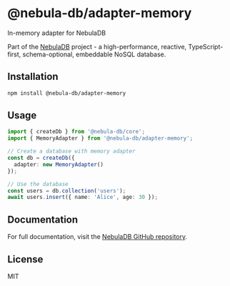 # @nebula-db/adapter-memory

In-memory adapter for NebulaDB

Part of the [NebulaDB](https://github.com/Nom-nom-hub/NebulaDB) project - a high-performance, reactive, TypeScript-first, schema-optional, embeddable NoSQL database.

## Installation

```bash
npm install @nebula-db/adapter-memory
```

## Usage

```typescript
import { createDb } from '@nebula-db/core';
import { MemoryAdapter } from '@nebula-db/adapter-memory';

// Create a database with memory adapter
const db = createDb({
  adapter: new MemoryAdapter()
});

// Use the database
const users = db.collection('users');
await users.insert({ name: 'Alice', age: 30 });
```

## Documentation

For full documentation, visit the [NebulaDB GitHub repository](https://github.com/Nom-nom-hub/NebulaDB).

## License

MIT

